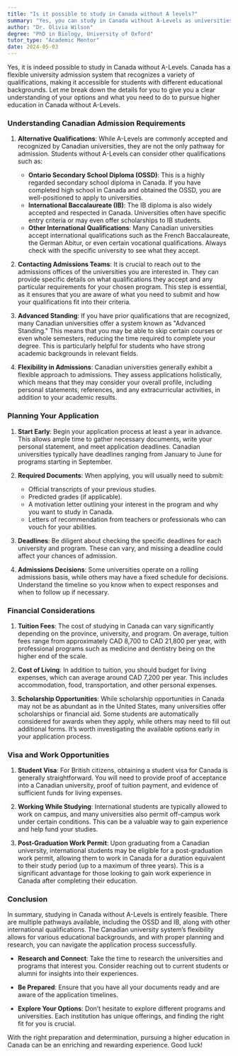 ```yaml
---
title: "Is it possible to study in Canada without A levels?"
summary: "Yes, you can study in Canada without A-Levels as universities accept various qualifications for admission. Explore your options for higher education."
author: "Dr. Olivia Wilson"
degree: "PhD in Biology, University of Oxford"
tutor_type: "Academic Mentor"
date: 2024-05-03
---
```


Yes, it is indeed possible to study in Canada without A-Levels. Canada has a flexible university admission system that recognizes a variety of qualifications, making it accessible for students with different educational backgrounds. Let me break down the details for you to give you a clear understanding of your options and what you need to do to pursue higher education in Canada without A-Levels.

### Understanding Canadian Admission Requirements

1. **Alternative Qualifications**: While A-Levels are commonly accepted and recognized by Canadian universities, they are not the only pathway for admission. Students without A-Levels can consider other qualifications such as:
   - **Ontario Secondary School Diploma (OSSD)**: This is a highly regarded secondary school diploma in Canada. If you have completed high school in Canada and obtained the OSSD, you are well-positioned to apply to universities.
   - **International Baccalaureate (IB)**: The IB diploma is also widely accepted and respected in Canada. Universities often have specific entry criteria or may even offer scholarships to IB students.
   - **Other International Qualifications**: Many Canadian universities accept international qualifications such as the French Baccalaureate, the German Abitur, or even certain vocational qualifications. Always check with the specific university to see what they accept.

2. **Contacting Admissions Teams**: It is crucial to reach out to the admissions offices of the universities you are interested in. They can provide specific details on what qualifications they accept and any particular requirements for your chosen program. This step is essential, as it ensures that you are aware of what you need to submit and how your qualifications fit into their criteria.

3. **Advanced Standing**: If you have prior qualifications that are recognized, many Canadian universities offer a system known as "Advanced Standing." This means that you may be able to skip certain courses or even whole semesters, reducing the time required to complete your degree. This is particularly helpful for students who have strong academic backgrounds in relevant fields.

4. **Flexibility in Admissions**: Canadian universities generally exhibit a flexible approach to admissions. They assess applications holistically, which means that they may consider your overall profile, including personal statements, references, and any extracurricular activities, in addition to your academic results.

### Planning Your Application

1. **Start Early**: Begin your application process at least a year in advance. This allows ample time to gather necessary documents, write your personal statement, and meet application deadlines. Canadian universities typically have deadlines ranging from January to June for programs starting in September.

2. **Required Documents**: When applying, you will usually need to submit:
   - Official transcripts of your previous studies.
   - Predicted grades (if applicable).
   - A motivation letter outlining your interest in the program and why you want to study in Canada.
   - Letters of recommendation from teachers or professionals who can vouch for your abilities.

3. **Deadlines**: Be diligent about checking the specific deadlines for each university and program. These can vary, and missing a deadline could affect your chances of admission.

4. **Admissions Decisions**: Some universities operate on a rolling admissions basis, while others may have a fixed schedule for decisions. Understand the timeline so you know when to expect responses and when to follow up if necessary.

### Financial Considerations

1. **Tuition Fees**: The cost of studying in Canada can vary significantly depending on the province, university, and program. On average, tuition fees range from approximately CAD 8,700 to CAD 21,800 per year, with professional programs such as medicine and dentistry being on the higher end of the scale. 

2. **Cost of Living**: In addition to tuition, you should budget for living expenses, which can average around CAD 7,200 per year. This includes accommodation, food, transportation, and other personal expenses.

3. **Scholarship Opportunities**: While scholarship opportunities in Canada may not be as abundant as in the United States, many universities offer scholarships or financial aid. Some students are automatically considered for awards when they apply, while others may need to fill out additional forms. It’s worth investigating the available options early in your application process.

### Visa and Work Opportunities

1. **Student Visa**: For British citizens, obtaining a student visa for Canada is generally straightforward. You will need to provide proof of acceptance into a Canadian university, proof of tuition payment, and evidence of sufficient funds for living expenses. 

2. **Working While Studying**: International students are typically allowed to work on campus, and many universities also permit off-campus work under certain conditions. This can be a valuable way to gain experience and help fund your studies.

3. **Post-Graduation Work Permit**: Upon graduating from a Canadian university, international students may be eligible for a post-graduation work permit, allowing them to work in Canada for a duration equivalent to their study period (up to a maximum of three years). This is a significant advantage for those looking to gain work experience in Canada after completing their education.

### Conclusion

In summary, studying in Canada without A-Levels is entirely feasible. There are multiple pathways available, including the OSSD and IB, along with other international qualifications. The Canadian university system’s flexibility allows for various educational backgrounds, and with proper planning and research, you can navigate the application process successfully.

- **Research and Connect**: Take the time to research the universities and programs that interest you. Consider reaching out to current students or alumni for insights into their experiences.

- **Be Prepared**: Ensure that you have all your documents ready and are aware of the application timelines. 

- **Explore Your Options**: Don’t hesitate to explore different programs and universities. Each institution has unique offerings, and finding the right fit for you is crucial.

With the right preparation and determination, pursuing a higher education in Canada can be an enriching and rewarding experience. Good luck!
    